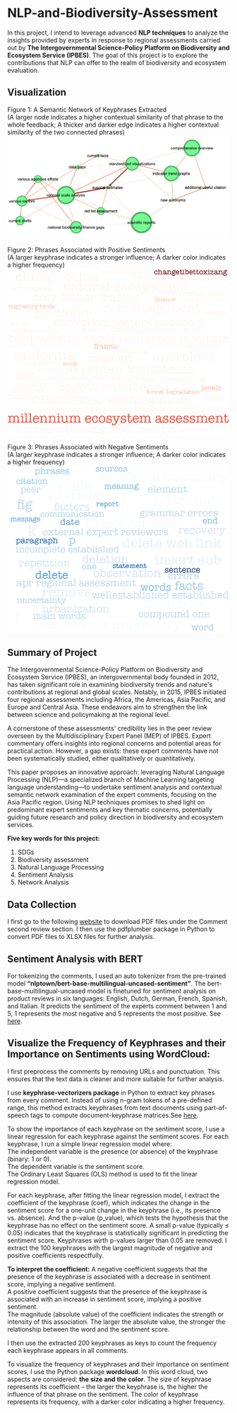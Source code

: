 # NLP-and-Biodiversity-Assessment

In this project, I intend to leverage advanced **NLP techniques** to analyze the insights provided by experts in response to regional assessments carried out by **The Intergovernmental Science-Policy Platform on Biodiversity and Ecosystem Service (IPBES)**. The goal of this project is to explore the contributions that NLP can offer to the realm of biodiversity and ecosystem evaluation.

## Visualization 
Figure 1: A Semantic Network of Keyphrases Extracted  
(A larger node indicates a higher contextual similarity of that phrase to the whole feedback; A thicker and darker edge indicates a higher contextual similarity of the two connected phrases)
![](https://github.com/Damen-C/NLP-and-Biodiversity-Assessment/blob/main/network.png?raw=true)

Figure 2: Phrases Associated with Positive Sentiments  
(A larger keyphrase indicates a stronger influence; A darker color indicates a higher frequency)
![](https://github.com/Damen-C/NLP-and-Biodiversity-Assessment/blob/main/PosPhrases(Top50)_colormap_preprocessed.png?raw=true)

Figure 3: Phrases Associated with Negative Sentiments  
(A larger keyphrase indicates a stronger influence; A darker color indicates a higher frequency)
![](https://github.com/Damen-C/NLP-and-Biodiversity-Assessment/blob/main/NegPhrases(Top50)_colormap_preprocessed.png?raw=true)

## Summary of Project 
The Intergovernmental Science-Policy Platform on Biodiversity and Ecosystem Service (IPBES), an intergovernmental body founded in 2012, has taken significant role in examining biodiversity trends and nature's contributions at regional and global scales. Notably, in 2015, IPBES initiated four regional assessments including Africa, the Americas, Asia Pacific, and Europe and Central Asia. These endeavors aim to strengthen the link between science and policymaking at the regional level.

A cornerstone of these assessments' credibility lies in the peer review overseen by the Multidisciplinary Expert Panel (MEP) of IPBES. Expert commentary offers insights into regional concerns and potential areas for practical action. However, a gap exists: these expert comments have not been systematically studied, either qualitatively or quantitatively.

This paper proposes an innovative approach: leveraging Natural Language Processing (NLP)—a specialized branch of Machine Learning targeting language understanding—to undertake sentiment analysis and contextual semantic network examination of the expert comments, focusing on the Asia Pacific region. Using NLP techniques promises to shed light on predominant expert sentiments and key thematic concerns, potentially guiding future research and policy direction in biodiversity and ecosystem services.

**Five key words for this project:**
1. SDGs
2. Biodiversity assessment
3. Natural Language Processing
4. Sentiment Analysis
5. Network Analysis

## Data Collection
I first go to the following [website](https://www.ipbes.net/assessment-reports/asia-pacific) to download PDF files under the Comment second review section. I then use the pdfplumber package in Python to convert PDF files to XLSX files for further analysis.

## Sentiment Analysis with BERT
For tokenizing the comments, I used an auto tokenizer from the pre-trained model **“nlptown/bert-base-multilingual-uncased-sentiment”**.  The bert-base-multilingual-uncased model is finetuned for sentiment analysis on product reviews in six languages: English, Dutch, German, French, Spanish, and Italian. It predicts the sentiment of the experts comment between 1 and 5, 1 represents the most negative and 5 represents the most positive. See [here](https://huggingface.co/nlptown/bert-base-multilingual-uncased-sentiment).

## Visualize the Frequency of Keyphrases and their Importance on Sentiments using WordCloud: 
I first preprocess the comments by removing URLs and punctuation. This ensures that the text data is cleaner and more suitable for further analysis.

I use **keyphrase-vectorizers package** in Python to extract key phrases from every comment. Instead of using n-gram tokens of a pre-defined range, this method extracts keyphrases from text documents using part-of-speech tags to compute document-keyphrase matrices.See [here](https://pypi.org/project/keyphrase-vectorizers/). 

To show the importance of each keyphrase on the sentiment score, I use a linear regression for each keyphrase against the sentiment scores. For each keyphrase, I run a simple linear regression model where:  
The independent variable is the presence (or absence) of the keyphrase (binary: 1 or 0).  
The dependent variable is the sentiment score.  
The Ordinary Least Squares (OLS) method is used to fit the linear regression model.  

For each keyphrase, after fitting the linear regression model, I extract the coefficient of the keyphrase (coef), which indicates the change in the sentiment score for a one-unit change in the keyphrase (i.e., its presence vs. absence). And the p-value (p_value), which tests the hypothesis that the keyphrase has no effect on the sentiment score. A small p-value (typically ≤ 0.05) indicates that the keyphrase is statistically significant in predicting the sentiment score. Keyphrases wirth p-values larger than 0.05 are removed. I extract the 100 keyphrases with the largest magnitude of negative and positive coefficients respectfully.  

**To interpret the coefficient:** 
A negative coefficient suggests that the presence of the keyphrase is associated with a decrease in sentiment score, implying a negative sentiment.  
A positive coefficient suggests that the presence of the keyphrase is associated with an increase in sentiment score, implying a positive sentiment.  
The magnitude (absolute value) of the coefficient indicates the strength or intensity of this association. The larger the absolute value, the stronger the relationship between the word and the sentiment score. 

I then use the extracted 200 keyphrases as keys to count the frequency each keyphrase appears in all comments.   

To visualize the frequency of keyphrases and their importance on sentiment scores, I use the Python package **wordcloud**. In this word cloud, two aspects are considered: **the size and the color**. The size of keyphrase represents its coefficient – the larger the keyphrase is, the higher the influence of that phrase on the sentiment. The color of keyphrase represents its frequency, with a darker color indicating a higher frequency.


